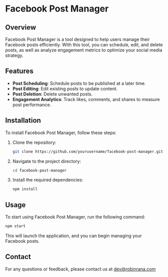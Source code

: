# Facebook Post Manager

## Overview
Facebook Post Manager is a tool designed to help users manage their Facebook posts efficiently. With this tool, you can schedule, edit, and delete posts, as well as analyze engagement metrics to optimize your social media strategy.

## Features
- **Post Scheduling**: Schedule posts to be published at a later time.
- **Post Editing**: Edit existing posts to update content.
- **Post Deletion**: Delete unwanted posts.
- **Engagement Analytics**: Track likes, comments, and shares to measure post performance.

## Installation
To install Facebook Post Manager, follow these steps:

1. Clone the repository:
   ```bash
   git clone https://github.com/yourusername/facebook-post-manager.git
   ```
2. Navigate to the project directory:
   ```bash
   cd facebook-post-manager
   ```
3. Install the required dependencies:
   ```bash
   npm install
   ```

## Usage
To start using Facebook Post Manager, run the following command:
```bash
npm start
```
This will launch the application, and you can begin managing your Facebook posts.

## Contact
For any questions or feedback, please contact us at dev@robinrana.com
